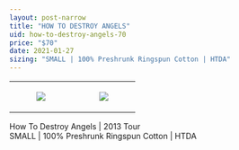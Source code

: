 ```yaml
---
layout: post-narrow
title: "HOW TO DESTROY ANGELS"
uid: how-to-destroy-angels-70
price: "$70"
date: 2021-01-27
sizing: "SMALL | 100% Preshrunk Ringspun Cotton | HTDA"
---
```




<table style="width:100%;"><tr><td style="vertical-align:top;">
      <figure class="tmblr-full" data-orig-height="2048" data-orig-width="1365" data-orig-src="https://concertshirts.netlify.app/shirts/0090/0090-01.jpg"><img src="https://64.media.tumblr.com/701d798128892cfd3b4e7c77d54d4163/f271961406fa3c78-c9/s540x810/4ce2e2cc61512f2c80db1c1d28bb95beb3544b9e.jpg" data-orig-height="2048" data-orig-width="1365" data-orig-src="https://concertshirts.netlify.app/shirts/0090/0090-01.jpg"/></figure></td>
    <td style="vertical-align:top;">
      <figure class="tmblr-full" data-orig-height="2048" data-orig-width="1365" data-orig-src="https://concertshirts.netlify.app/shirts/0090/0090-02.jpg"><img src="https://64.media.tumblr.com/2b69323d0531131d94d46427945a9969/f271961406fa3c78-15/s540x810/f44c3579ee2c32de2418ad144046e59faf9bab59.jpg" data-orig-height="2048" data-orig-width="1365" data-orig-src="https://concertshirts.netlify.app/shirts/0090/0090-02.jpg"/></figure></td>
  </tr></table><p>
  How To Destroy Angels | 2013 Tour<br/>SMALL | 100% Preshrunk Ringspun Cotton | HTDA
</p>
